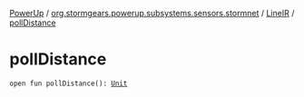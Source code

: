 [PowerUp](../../index.md) / [org.stormgears.powerup.subsystems.sensors.stormnet](../index.md) / [LineIR](index.md) / [pollDistance](./poll-distance.md)

# pollDistance

`open fun pollDistance(): `[`Unit`](https://kotlinlang.org/api/latest/jvm/stdlib/kotlin/-unit/index.html)